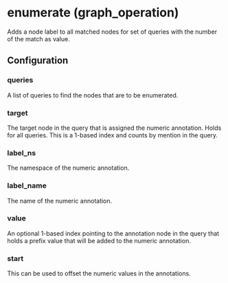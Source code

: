 # enumerate (graph_operation)

Adds a node label to all matched nodes for set of queries with the number of
the match as value.

## Configuration

###  queries

A list of queries to find the nodes that are to be enumerated.

###  target

The target node in the query that is assigned the numeric annotation. Holds for all queries. This is a 1-based index and counts by mention in the query.

###  label_ns

The namespace of the numeric annotation.

###  label_name

The name of the numeric annotation.

###  value

An optional 1-based index pointing to the annotation node in the query that holds a prefix value that will be added to the numeric annotation.

###  start

This can be used to offset the numeric values in the annotations.

